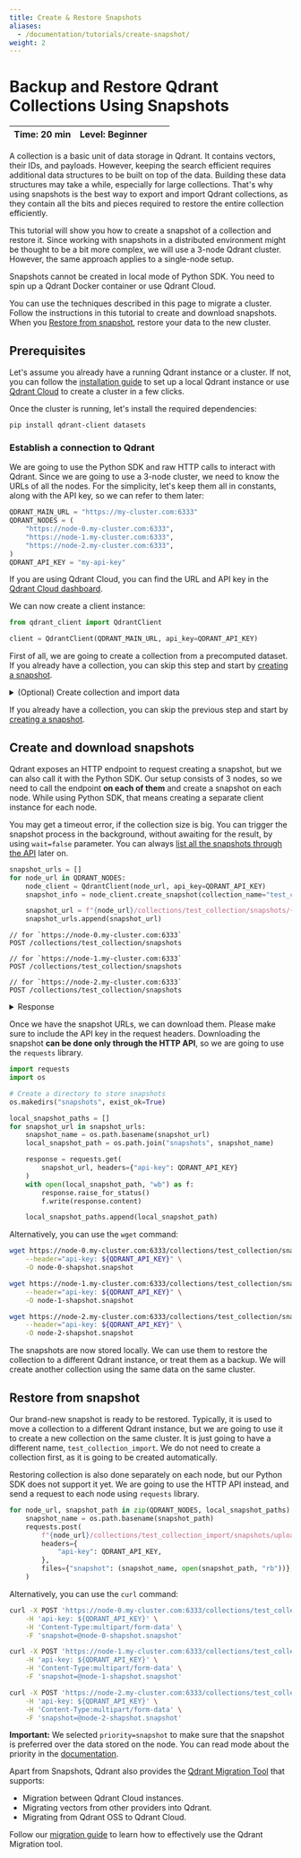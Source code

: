 ```yaml
---
title: Create & Restore Snapshots
aliases:
  - /documentation/tutorials/create-snapshot/
weight: 2
---
```


# Backup and Restore Qdrant Collections Using Snapshots

| Time: 20 min | Level: Beginner |  |    |
|--------------|-----------------|--|----|

A collection is a basic unit of data storage in Qdrant. It contains vectors, their IDs, and payloads. However, keeping the search efficient requires additional data structures to be built on top of the data. Building these data structures may take a while, especially for large collections.
That's why using snapshots is the best way to export and import Qdrant collections, as they contain all the bits and pieces required to restore the entire collection efficiently.

This tutorial will show you how to create a snapshot of a collection and restore it. Since working with snapshots in a distributed environment might be thought to be a bit more complex, we will use a 3-node Qdrant cluster. However, the same approach applies to a single-node setup.

<aside role="status">Snapshots cannot be created in local mode of Python SDK. You need to spin up a Qdrant Docker container or use Qdrant Cloud.</aside>

You can use the techniques described in this page to migrate a cluster. Follow the instructions
in this tutorial to create and download snapshots. When you [Restore from snapshot](#restore-from-snapshot), restore your data to the new cluster.

## Prerequisites

Let's assume you already have a running Qdrant instance or a cluster. If not, you can follow the [installation guide](/documentation/guides/installation/) to set up a local Qdrant instance or use [Qdrant Cloud](https://cloud.qdrant.io/) to create a cluster in a few clicks.

Once the cluster is running, let's install the required dependencies:

```shell
pip install qdrant-client datasets
```

### Establish a connection to Qdrant

We are going to use the Python SDK and raw HTTP calls to interact with Qdrant. Since we are going to use a 3-node cluster, we need to know the URLs of all the nodes. For the simplicity, let's keep them all in constants, along with the API key, so we can refer to them later:

```python
QDRANT_MAIN_URL = "https://my-cluster.com:6333"
QDRANT_NODES = (
    "https://node-0.my-cluster.com:6333",
    "https://node-1.my-cluster.com:6333",
    "https://node-2.my-cluster.com:6333",
)
QDRANT_API_KEY = "my-api-key"
```

<aside role="status">If you are using Qdrant Cloud, you can find the URL and API key in the <a href="https://cloud.qdrant.io/">Qdrant Cloud dashboard</a>.</aside>

We can now create a client instance:

```python
from qdrant_client import QdrantClient

client = QdrantClient(QDRANT_MAIN_URL, api_key=QDRANT_API_KEY)
```

First of all, we are going to create a collection from a precomputed dataset. If you already have a collection, you can skip this step and start by [creating a snapshot](#create-and-download-snapshots).

<details>
    <summary>(Optional) Create collection and import data</summary>

### Load the dataset

We are going to use a dataset with precomputed embeddings, available on Hugging Face Hub. The dataset is called [Qdrant/arxiv-titles-instructorxl-embeddings](https://huggingface.co/datasets/Qdrant/arxiv-titles-instructorxl-embeddings) and was created using the [InstructorXL](https://huggingface.co/hkunlp/instructor-xl) model. It contains 2.25M embeddings for the titles of the papers from the [arXiv](https://arxiv.org/) dataset.

Loading the dataset is as simple as:

```python
from datasets import load_dataset

dataset = load_dataset(
    "Qdrant/arxiv-titles-instructorxl-embeddings", split="train", streaming=True
)
```

We used the streaming mode, so the dataset is not loaded into memory. Instead, we can iterate through it and extract the id and vector embedding:

```python
for payload in dataset:
    id_ = payload.pop("id")
    vector = payload.pop("vector")
    print(id_, vector, payload)
```

A single payload looks like this:

```json
{
  'title': 'Dynamics of partially localized brane systems',
  'DOI': '1109.1415'
}
```


### Create a collection

First things first, we need to create our collection. We're not going to play with the configuration of it, but it makes sense to do it right now.
The configuration is also a part of the collection snapshot.

```python
from qdrant_client import models

if not client.collection_exists("test_collection"):
    client.create_collection(
        collection_name="test_collection",
        vectors_config=models.VectorParams(
            size=768,  # Size of the embedding vector generated by the InstructorXL model
            distance=models.Distance.COSINE
        ),
    )
```

### Upload the dataset

Calculating the embeddings is usually a bottleneck of the vector search pipelines, but we are happy to have them in place already. Since the goal of this tutorial is to show how to create a snapshot, **we are going to upload only a small part of the dataset**.

```python
ids, vectors, payloads = [], [], []
for payload in dataset:
    id_ = payload.pop("id")
    vector = payload.pop("vector")

    ids.append(id_)
    vectors.append(vector)
    payloads.append(payload)

    # We are going to upload only 1000 vectors
    if len(ids) == 1000:
        break

client.upsert(
    collection_name="test_collection",
    points=models.Batch(
        ids=ids,
        vectors=vectors,
        payloads=payloads,
    ),
)
```

Our collection is now ready to be used for search. Let's create a snapshot of it.

</details>

If you already have a collection, you can skip the previous step and start by [creating a snapshot](#create-and-download-snapshots).

## Create and download snapshots

Qdrant exposes an HTTP endpoint to request creating a snapshot, but we can also call it with the Python SDK.
Our setup consists of 3 nodes, so we need to call the endpoint **on each of them** and create a snapshot on each node. While using Python SDK, that means creating a separate client instance for each node.


<aside role="status">You may get a timeout error, if the collection size is big. You can trigger the snapshot process in the background, without awaiting for the result, by using <code>wait=false</code> parameter. You can always <a href="/documentation/concepts/snapshots/#list-snapshot">list all the snapshots through the API</a> later on.</aside>


```python
snapshot_urls = []
for node_url in QDRANT_NODES:
    node_client = QdrantClient(node_url, api_key=QDRANT_API_KEY)
    snapshot_info = node_client.create_snapshot(collection_name="test_collection")

    snapshot_url = f"{node_url}/collections/test_collection/snapshots/{snapshot_info.name}"
    snapshot_urls.append(snapshot_url)
```

```http
// for `https://node-0.my-cluster.com:6333`
POST /collections/test_collection/snapshots

// for `https://node-1.my-cluster.com:6333`
POST /collections/test_collection/snapshots

// for `https://node-2.my-cluster.com:6333`
POST /collections/test_collection/snapshots
```

<details>
    <summary>Response</summary>

```json
{
  "result": {
    "name": "test_collection-559032209313046-2024-01-03-13-20-11.snapshot",
    "creation_time": "2024-01-03T13:20:11",
    "size": 18956800
  },
  "status": "ok",
  "time": 0.307644965
}
```
</details>



Once we have the snapshot URLs, we can download them. Please make sure to include the API key in the request headers.
Downloading the snapshot **can be done only through the HTTP API**, so we are going to use the `requests` library.

```python
import requests
import os

# Create a directory to store snapshots
os.makedirs("snapshots", exist_ok=True)

local_snapshot_paths = []
for snapshot_url in snapshot_urls:
    snapshot_name = os.path.basename(snapshot_url)
    local_snapshot_path = os.path.join("snapshots", snapshot_name)

    response = requests.get(
        snapshot_url, headers={"api-key": QDRANT_API_KEY}
    )
    with open(local_snapshot_path, "wb") as f:
        response.raise_for_status()
        f.write(response.content)

    local_snapshot_paths.append(local_snapshot_path)
```

Alternatively, you can use the `wget` command:

```bash
wget https://node-0.my-cluster.com:6333/collections/test_collection/snapshots/test_collection-559032209313046-2024-01-03-13-20-11.snapshot \
    --header="api-key: ${QDRANT_API_KEY}" \
    -O node-0-shapshot.snapshot

wget https://node-1.my-cluster.com:6333/collections/test_collection/snapshots/test_collection-559032209313047-2024-01-03-13-20-12.snapshot \
    --header="api-key: ${QDRANT_API_KEY}" \
    -O node-1-shapshot.snapshot

wget https://node-2.my-cluster.com:6333/collections/test_collection/snapshots/test_collection-559032209313048-2024-01-03-13-20-13.snapshot \
    --header="api-key: ${QDRANT_API_KEY}" \
    -O node-2-shapshot.snapshot
```

The snapshots are now stored locally. We can use them to restore the collection to a different Qdrant instance, or treat them as a backup. We will create another collection using the same data on the same cluster.

## Restore from snapshot

Our brand-new snapshot is ready to be restored. Typically, it is used to move a collection to a different Qdrant instance, but we are going to use it to create a new collection on the same cluster.
It is just going to have a different name, `test_collection_import`. We do not need to create a collection first, as it is going to be created automatically.

Restoring collection is also done separately on each node, but our Python SDK does not support it yet. We are going to use the HTTP API instead,
and send a request to each node using `requests` library.

```python
for node_url, snapshot_path in zip(QDRANT_NODES, local_snapshot_paths):
    snapshot_name = os.path.basename(snapshot_path)
    requests.post(
        f"{node_url}/collections/test_collection_import/snapshots/upload?priority=snapshot",
        headers={
            "api-key": QDRANT_API_KEY,
        },
        files={"snapshot": (snapshot_name, open(snapshot_path, "rb"))},
    )
```

Alternatively, you can use the `curl` command:

```bash
curl -X POST 'https://node-0.my-cluster.com:6333/collections/test_collection_import/snapshots/upload?priority=snapshot' \
    -H 'api-key: ${QDRANT_API_KEY}' \
    -H 'Content-Type:multipart/form-data' \
    -F 'snapshot=@node-0-shapshot.snapshot'

curl -X POST 'https://node-1.my-cluster.com:6333/collections/test_collection_import/snapshots/upload?priority=snapshot' \
    -H 'api-key: ${QDRANT_API_KEY}' \
    -H 'Content-Type:multipart/form-data' \
    -F 'snapshot=@node-1-shapshot.snapshot'

curl -X POST 'https://node-2.my-cluster.com:6333/collections/test_collection_import/snapshots/upload?priority=snapshot' \
    -H 'api-key: ${QDRANT_API_KEY}' \
    -H 'Content-Type:multipart/form-data' \
    -F 'snapshot=@node-2-shapshot.snapshot'
```


**Important:** We selected `priority=snapshot` to make sure that the snapshot is preferred over the data stored on the node. You can read mode about the priority in the [documentation](/documentation/concepts/snapshots/#snapshot-priority).

Apart from Snapshots, Qdrant also provides the [Qdrant Migration Tool](https://github.com/qdrant/migration) that supports: 
- Migration between Qdrant Cloud instances. 
- Migrating vectors from other providers into Qdrant.
- Migrating from Qdrant OSS to Qdrant Cloud.

Follow our [migration guide](/documentation/database-tutorials/migration/) to learn how to effectively use the Qdrant Migration tool. 